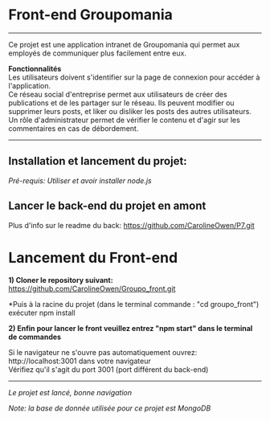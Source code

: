 # Front-end Groupomania
***
Ce projet est une application intranet de Groupomania qui permet aux employés de communiquer plus facilement entre eux.  

**Fonctionnalités**  
Les utilisateurs doivent s'identifier sur la page de connexion pour accéder à l'application.  
Ce réseau social d'entreprise permet aux utilisateurs de créer des publications et de les partager sur le réseau. Ils peuvent modifier ou supprimer leurs posts, et liker ou disliker les posts des autres utilisateurs.  
Un rôle d'administrateur permet de vérifier le contenu et d'agir sur les commentaires en cas de débordement.
***
## Installation et lancement du projet:  

*Pré-requis: Utiliser et avoir installer node.js*  

## Lancer le back-end du projet en amont  
Plus d'info sur le readme du back: https://github.com/CarolineOwen/P7.git  

# Lancement du Front-end #  

**1) Cloner le repository suivant:** 
https://github.com/CarolineOwen/Groupo_front.git  

*Puis à la racine du projet (dans le terminal commande : "cd groupo_front") exécuter npm install

**2) Enfin pour lancer le front veuillez entrez "npm start" dans le terminal de commandes**  

Si le navigateur ne s'ouvre pas automatiquement ouvrez:  
http://localhost:3001 dans votre navigateur  
Vérifiez qu'il s'agit du port 3001 (port différent du back-end) 

***
*Le projet est lancé, bonne navigation*  

*Note: la base de donnée utilisée pour ce projet est MongoDB*